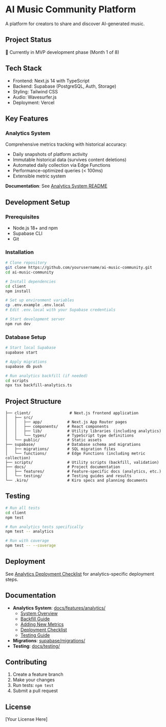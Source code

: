 # AI Music Community Platform
A platform for creators to share and discover AI-generated music.

## Project Status
🚧 Currently in MVP development phase (Month 1 of 8)

## Tech Stack
- Frontend: Next.js 14 with TypeScript
- Backend: Supabase (PostgreSQL, Auth, Storage)
- Styling: Tailwind CSS
- Audio: Wavesurfer.js
- Deployment: Vercel

## Key Features

### Analytics System
Comprehensive metrics tracking with historical accuracy:
- Daily snapshots of platform activity
- Immutable historical data (survives content deletions)
- Automated daily collection via Edge Functions
- Performance-optimized queries (< 100ms)
- Extensible metric system

**Documentation**: See [Analytics System README](docs/features/analytics/README.md)

## Development Setup

### Prerequisites
- Node.js 18+ and npm
- Supabase CLI
- Git

### Installation

```bash
# Clone repository
git clone https://github.com/yourusername/ai-music-community.git
cd ai-music-community

# Install dependencies
cd client
npm install

# Set up environment variables
cp .env.example .env.local
# Edit .env.local with your Supabase credentials

# Start development server
npm run dev
```

### Database Setup

```bash
# Start local Supabase
supabase start

# Apply migrations
supabase db push

# Run analytics backfill (if needed)
cd scripts
npx tsx backfill-analytics.ts
```

## Project Structure

```
├── client/                 # Next.js frontend application
│   ├── src/
│   │   ├── app/           # Next.js App Router pages
│   │   ├── components/    # React components
│   │   ├── lib/           # Utility libraries (including analytics)
│   │   └── types/         # TypeScript type definitions
│   └── public/            # Static assets
├── supabase/              # Database schema and migrations
│   ├── migrations/        # SQL migration files
│   └── functions/         # Edge Functions (including metric collection)
├── scripts/               # Utility scripts (backfill, validation)
├── docs/                  # Project documentation
│   ├── features/          # Feature-specific docs (analytics, etc.)
│   └── testing/           # Testing guides and results
└── .kiro/                 # Kiro specs and planning documents
```

## Testing

```bash
# Run all tests
cd client
npm test

# Run analytics tests specifically
npm test -- analytics

# Run with coverage
npm test -- --coverage
```

## Deployment

See [Analytics Deployment Checklist](docs/features/analytics/DEPLOYMENT_CHECKLIST.md) for analytics-specific deployment steps.

## Documentation

- **Analytics System**: [docs/features/analytics/](docs/features/analytics/)
  - [System Overview](docs/features/analytics/README.md)
  - [Backfill Guide](docs/features/analytics/BACKFILL_GUIDE.md)
  - [Adding New Metrics](docs/features/analytics/ADDING_METRICS.md)
  - [Deployment Checklist](docs/features/analytics/DEPLOYMENT_CHECKLIST.md)
  - [Testing Guide](docs/features/analytics/TESTING_GUIDE.md)
- **Migrations**: [supabase/migrations/](supabase/migrations/)
- **Testing**: [docs/testing/](docs/testing/)

## Contributing

1. Create a feature branch
2. Make your changes
3. Run tests: `npm test`
4. Submit a pull request

## License

[Your License Here]